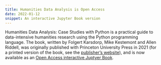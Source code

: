 ```yaml
---
title: Humanities Data Analysis is Open Access
date: 2022-01-12
snippet: An interactive Jupyter Book version
---
```


Humanities Data Analysis: Case Studies with Python is a practical guide to data-intensive
humanities research using the Python programming language. The book, written by Folgert
Karsdorp, Mike Kestemont and Allen Riddell, was originally published with Princeton
University Press in 2021 (for a printed version of the book, see the [publisher’s
website](https://press.princeton.edu/books/hardcover/9780691172361/humanities-data-analysis)),
and is now available as an [Open Access interactive Juptyer Book](https://www.humanitiesdataanalysis.org).
